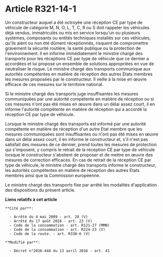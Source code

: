 # Article R321-14-1

Un constructeur auquel a été octroyée une réception CE par type de véhicule      de catégorie M, N, O, L, T, C, R ou S doit
rappeler les véhicules déjà vendus, immatriculés ou mis en service lorsqu'un ou plusieurs systèmes, composants ou entités
techniques installés sur ces véhicules, qu'ils aient ou non été dûment réceptionnés, risquent de compromettre gravement la
sécurité routière, la santé publique ou la protection de l'environnement. Il en informe immédiatement le ministre chargé des
transports pour les réceptions CE par type de véhicule que ce dernier a accordées et lui propose un ensemble de solutions
appropriées en vue de neutraliser le risque. Le ministre chargé des transports communique aux autorités compétentes en
matière de réception des autres Etats membres les mesures proposées par le constructeur. Il veille à la mise en œuvre
efficace de ces mesures sur le territoire national. 

Si le ministre chargé des transports juge insuffisantes les mesures communiquées par une autorité compétente en matière de
réception ou si ces mesures n'ont pas été mises en œuvre dans un délai assez court, il en informe l'autorité compétente en
matière de réception qui a accordé la réception CE par type de véhicule. 

Lorsque le ministre chargé des transports est informé par une autorité compétente en matière de réception d'un autre Etat
membre que les mesures communiquées sont insuffisantes ou n'ont pas été mises en œuvre dans un délai assez court, il en
informe le constructeur et, s'il n'est pas satisfait des mesures de ce dernier, prend toutes les mesures de protection qui
s'imposent, y compris le retrait de la réception CE par type de véhicule lorsque le constructeur s'abstient de proposer et de
mettre en œuvre des mesures de correction efficaces. En cas de retrait de la réception CE par type de véhicule, le ministre
chargé des transports informe le constructeur, les autorités compétentes en matière de réception des autres Etats membres
ainsi que la Commission européenne. 

Le ministre chargé des transports fixe par arrêté les modalités d'application des dispositions du présent article.

**Liens relatifs à cet article**

	**Cité par**:

	  - Arrêté du 4 mai 2009 - art. 28 (V)
	  - Arrêté du 17 août 2016 - art. 23 (V)
	  - Code de la consommation - art. R121-27 (MMN)
	  - Code de la consommation - art. R224-23 (V)
	  - Code de la route. - art. R330-6 (V)

	**Modifié par**:

	  - Décret n°2016-448 du 13 avril 2016 - art. 41
